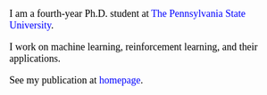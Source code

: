 <font face="Cambria Math" color=black size=4> I am a fourth-year Ph.D. student at <a href="https://ist.psu.edu/" style="text-decoration:none; color:blue;">The Pennsylvania State University</a>. 

I work on machine learning, reinforcement learning, and their applications. 

See my publication at <a href="https://tengxiao1.github.io/" style="text-decoration:none; color:blue;">homepage</a>.</font>  






